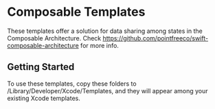 # Composable Templates
These templates offer a solution for data sharing among states in the Composable Architecture. Check https://github.com/pointfreeco/swift-composable-architecture for more info.

## Getting Started
To use these templates, copy these folders to /Library/Developer/Xcode/Templates, and they will appear among your existing Xcode templates.
